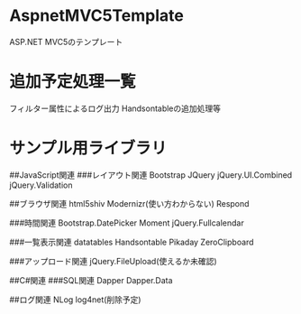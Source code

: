 # AspnetMVC5Template
ASP.NET MVC5のテンプレート

# 追加予定処理一覧
フィルター属性によるログ出力
Handsontableの追加処理等

# サンプル用ライブラリ
##JavaScript関連
###レイアウト関連
Bootstrap
JQuery
jQuery.UI.Combined
jQuery.Validation

##ブラウザ関連
html5shiv
Modernizr(使い方わからない)
Respond

###時間関連
Bootstrap.DatePicker
Moment
jQuery.Fullcalendar

###一覧表示関連
datatables
Handsontable
  Pikaday
  ZeroClipboard

###アップロード関連
jQuery.FileUpload(使えるか未確認)

##C#関連
###SQL関連
Dapper
Dapper.Data

##ログ関連
NLog
log4net(削除予定)
